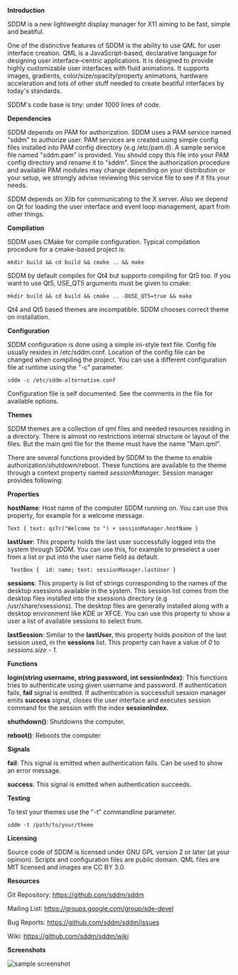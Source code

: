 __Introduction__

SDDM is a new lightweight display manager for X11 aiming to be fast, simple and beatiful.

One of the distinctive features of SDDM is the ability to use QML for user interface creation. QML is a JavaScript-based, declarative language for designing user interface–centric applications. It is designed to provide highly customizable user interfaces with fluid animations. It supports images, gradients, color/size/opacity/property animations, hardware acceleration and lots of other stuff needed to create beatiful interfaces by today's standards.

SDDM's code base is tiny: under 1000 lines of code.

__Dependencies__

SDDM depends on PAM for authorization. SDDM uses a PAM service named "sddm" to authorize user. PAM services are created using simple config files installed into PAM config directory (e.g /etc/pam.d). A sample service file named "sddm.pam" is provided. You should copy this file into your PAM config directory and rename it to "sddm". Since the authorization procedure and available PAM modules may change depending on your distribution or your setup, we strongly advise reviewing this service file to see if it fits your needs.

SDDM depends on Xlib for communicating to the X server. Also we depend on Qt for loading the user interface and event loop management, apart from other things.

__Compilation__

SDDM uses CMake for compile configuration. Typical compilation procedure for a cmake-based project is:

`mkdir build && cd build && cmake .. && make`

SDDM by default compiles for Qt4 but supports compiling for Qt5 too. If you want to use Qt5, USE_QT5 arguments must be given to cmake:

`mkdir build && cd build && cmake .. -DUSE_QT5=true && make`

Qt4 and Qt5 based themes are incompatible. SDDM chooses correct theme on installation.

__Configuration__

SDDM configuration is done using a simple ini-style text file. Config file usually resides in /etc/sddm.conf. Location of the config file can be changed when compiling the project. You can use a different configuration file at runtime using the "-c" parameter.

`sddm -c /etc/sddm-alternative.conf`

Configuration file is self documented. See the comments in the file for available options.

__Themes__

SDDM themes are a collection of qml files and needed resources residing in a directory. There is almost no restrictions internal structure or layout of the files. But the main qml file for the theme must have the name "Main.qml".

There are several functions provided by SDDM to the theme to enable authorization/shutdown/reboot. These functions are available to the theme through a context property named _sessionManager_. Session manager provides following:

__Properties__

__hostName__: Host name of the computer SDDM running on. You can use this property, for example for a welcome message.

`Text { text: qsTr("Welcome to ") + sessionManager.hostName }`

__lastUser__: This property holds the last user successfully logged into the system through SDDM. You can use this, for example to preselect a user from a list or put into the user name field as default.

` TextBox {  id: name; text: sessionManager.lastUser }`

__sessions__: This property is list of strings corresponding to the names of the desktop xsessions available in the system. This session list comes from the desktop files installed into the xsessions directory (e.g /usr/share/xsessions). The desktop files are generally installed along with a desktop environment like KDE or XFCE. You can use this property to show a user a list of available sessions to select from.

__lastSession__: Similar to the __lastUser__, this property holds _position_ of the last session used, in the __sessions__ list. This property can have a value of _0_ to _sessions.size - 1_.

__Functions__

__login(string username, string password, int sessionIndex)__: This functions tries to authenticate using given username and password. If authentication fails, __fail__ signal is emitted. If authentication is successfull session manager emits __success__ signal, closes the user interface and executes session command for the session with the index __sessionIndex__.

__shuthdown()__: Shutdowns the computer.

__reboot()__: Reboots the computer

__Signals__

__fail__: This signal is emitted when authentication fails. Can be used to show an error message.

__success__: This signal is emitted when authentication succeeds.

__Testing__

To test your themes use the "-t" commandline parameter.

`sddm -t /path/to/your/theme`

__Licensing__

Source code of SDDM is licensed under GNU GPL version 2 or later (at your opinion). Scripts and configuration files are public domain. QML files are MIT licensed and images are CC BY 3.0.

__Resources__

Git Repository:
    https://github.com/sddm/sddm

Mailing List:
    https://groups.google.com/group/sde-devel

Bug Reports:
    https://github.com/sddm/sddm/issues

Wiki:
    https://github.com/sddm/sddm/wiki

__Screenshots__

![sample screenshot](https://raw.github.com/sddm/sddm/master/themes/Maldives/screenshot.jpg)
